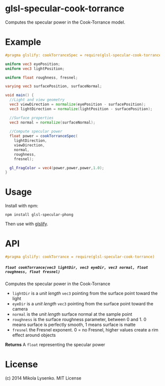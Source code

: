 # glsl-specular-cook-torrance

Computes the specular power in the Cook-Torrance model.

# Example

```glsl
#pragma glslify: cookTorranceSpec = require(glsl-specular-cook-torrance)

uniform vec3 eyePosition;
uniform vec3 lightPosition;

uniform float roughness, fresnel;

varying vec3 surfacePosition, surfaceNormal;

void main() {
  //Light and view geometry
  vec3 viewDirection = normalize(eyePosition - surfacePosition);
  vec3 lightDirection = normalize(lightPosition - surfacePosition);

  //Surface properties
  vec3 normal = normalize(surfaceNormal);
  
  //Compute specular power
  float power = cookTorranceSpec(
    lightDirection, 
    viewDirection, 
    normal, 
    roughness,
    fresnel);

  gl_FragColor = vec4(power,power,power,1.0);
}
```

# Usage

Install with npm:

```
npm install glsl-specular-phong
```

Then use with [glslify](https://github.com/stackgl/glslify).

# API

```glsl
#pragma glslify: cookTorrance = require(glsl-specular-cook-torrance)
```

##### `float cookTorrance(vec3 lightDir, vec3 eyeDir, vec3 normal, float roughness, float fresnel)`
Computes the specular power in the Cook-Torrance

* `lightDir` is a *unit length* `vec3` pointing from the surface point toward the light
* `eyeDir` is a *unit length* `vec3` pointing from the surface point toward the camera
* `normal` is the *unit length* surface normal at the sample point
* `roughness` is the surface roughness parameter, between 0 and 1.  0 means surface is perfectly smooth, 1 means surface is matte
* `fresnel` the Fresnel exponent.  0 = no Fresnel, higher values create a rim effect around objects

**Returns** A `float` representing the specular power

# License
(c) 2014 Mikola Lysenko. MIT License